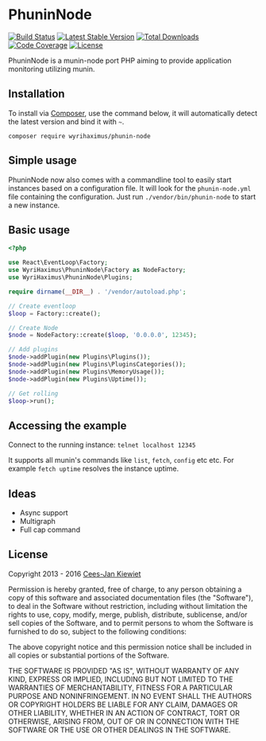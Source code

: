 PhuninNode
==========

[![Build Status](https://travis-ci.org/WyriHaximus/PhuninNode.png)](https://travis-ci.org/WyriHaximus/PhuninNode)
[![Latest Stable Version](https://poser.pugx.org/WyriHaximus/Phunin-Node/v/stable.png)](https://packagist.org/packages/WyriHaximus/Phunin-Node)
[![Total Downloads](https://poser.pugx.org/WyriHaximus/Phunin-Node/downloads.png)](https://packagist.org/packages/wyrihaximus/phunin-node/stats)
[![Code Coverage](https://scrutinizer-ci.com/g/WyriHaximus/PhuninNode/badges/coverage.png?b=master)](https://scrutinizer-ci.com/g/WyriHaximus/PhuninNode/?branch=master)
[![License](https://poser.pugx.org/wyrihaximus/phunin-node/license.png)](https://packagist.org/packages/wyrihaximus/phunin-node)

PhuninNode is a munin-node port PHP aiming to provide application monitoring utilizing munin.

## Installation ##

To install via [Composer](http://getcomposer.org/), use the command below, it will automatically detect the latest version and bind it with `~`.

```
composer require wyrihaximus/phunin-node 
```

## Simple usage ##

PhuninNode now also comes with a commandline tool to easily start instances based on a configuration file. It will look for the `phunin-node.yml` file containing the configuration. Just run `./vendor/bin/phunin-node` to start a new instance.

## Basic usage ##

```php
<?php

use React\EventLoop\Factory;
use WyriHaximus\PhuninNode\Factory as NodeFactory;
use WyriHaximus\PhuninNode\Plugins;

require dirname(__DIR__) . '/vendor/autoload.php';

// Create eventloop
$loop = Factory::create();

// Create Node
$node = NodeFactory::create($loop, '0.0.0.0', 12345);

// Add plugins
$node->addPlugin(new Plugins\Plugins());
$node->addPlugin(new Plugins\PluginsCategories());
$node->addPlugin(new Plugins\MemoryUsage());
$node->addPlugin(new Plugins\Uptime());

// Get rolling
$loop->run();
```

## Accessing the example ##

Connect to the running instance: `telnet localhost 12345`

It supports all munin's commands like `list`, `fetch`, `config` etc etc. For example `fetch uptime` resolves the instance uptime.

## Ideas ##

- Async support
- Multigraph
- Full cap command

## License ##

Copyright 2013 - 2016 [Cees-Jan Kiewiet](http://wyrihaximus.net/)

Permission is hereby granted, free of charge, to any person
obtaining a copy of this software and associated documentation
files (the "Software"), to deal in the Software without
restriction, including without limitation the rights to use,
copy, modify, merge, publish, distribute, sublicense, and/or sell
copies of the Software, and to permit persons to whom the
Software is furnished to do so, subject to the following
conditions:

The above copyright notice and this permission notice shall be
included in all copies or substantial portions of the Software.

THE SOFTWARE IS PROVIDED "AS IS", WITHOUT WARRANTY OF ANY KIND,
EXPRESS OR IMPLIED, INCLUDING BUT NOT LIMITED TO THE WARRANTIES
OF MERCHANTABILITY, FITNESS FOR A PARTICULAR PURPOSE AND
NONINFRINGEMENT. IN NO EVENT SHALL THE AUTHORS OR COPYRIGHT
HOLDERS BE LIABLE FOR ANY CLAIM, DAMAGES OR OTHER LIABILITY,
WHETHER IN AN ACTION OF CONTRACT, TORT OR OTHERWISE, ARISING
FROM, OUT OF OR IN CONNECTION WITH THE SOFTWARE OR THE USE OR
OTHER DEALINGS IN THE SOFTWARE.

